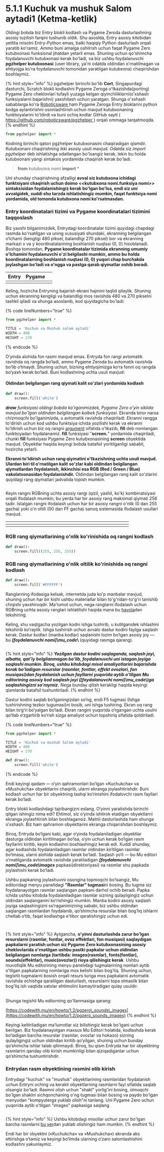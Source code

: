 # 5.1.1 Kuchuk va mushuk Salom aytadi1 (Ketma-ketlik)

Oldingi bobda biz Entry blokli kodlash va Pygame Zeroda dasturlashning asosiy tuzilish farqini tushunib oldik. Shu asoslda, Entry asosiy kitobidan yettita misolni Entry-Python emas, balki haqiqiy Python dasturlash orqali yaratib ko'ramiz. Ammo buni amalga oshilrish uchun faqat Pygame Zero kutubxonasi funksional jihatdan yetarli emas. Shuning uchun qo'shimcha foydalanuvchi kutubxonasi kerak bo'ladi, va biz ushbu foydalanuvchi **pgzhelper kutubxonasi** (user library, ya'ni odatda oldindan o'rnatilmagan va ehtiyojga ko'ra foydalanuvchi tomonidan yaratilgan kutubxona) chaqirishdan boshlaymiz.

{% hint style="info" %}
pgzhelper birinchi bo'lib **Cort**, Singapurdagi dasturchi, Scratch blokli kodlashni Pygame Zeroga o'tkazishda(porting) Pygame Zero cheklovlari tufayli yuzaga kelgan qiyinchiliklarni(o'xshash funksiyalarni bajarishni) yaxshilash uchun yaratgan. Shunga o'xshash sabablarga ko'ra [Roboticsware ](https://roboticsware.uz)ham Pygame Zeroga Entry bloklarini python kodga aylantirishni osonlashtirish uchun mavjud kutubxonaning funktsiyalarini to'ldirdi va buni ochiq kodlar GitHub sayti ( [https://github.com/roboticsware/pgzhelper ](https://github.com/roboticsware/pgzhelper)) orqali ommaga tarqatmoqda.
{% endhint %}

```python
from pgzhelper import *
```

Kodning birinchi qatori pgzhelper kutubxonasini chaqiradigan qismdir. Kutubxonani chaqirishning ikki asosiy usuli mavjud. Odatda siz _import pgzhelper_ deb ishlatishga odatlangan bo'lsangiz kerak, lekin bu holda kutubxonani yangi sintaksis yordamida chaqirish kerak bo'ladi.

> **from** kutubxona nomi **import** \*

Uni shunday chaqirishning afzalligi **avval siz kutubxona ichidagi funktsiyani chaqirish uchun doimo <\<kutubxona nomi.funksiya nomi>> sintaksisidan foydalanishingiz kerak bo'lgan bo'lsa, endi siz uni avvalgidek, xuddi shu tarzda ishlatishingiz mumkin, faqat funktsiya nomi yordamida, old tomonda kutubxona nomi ko'rsatmasdan.**

### Entry koordinatalari tizimi va Pygame koordinatalari tizimini taqqoslash

Biz yaxshi bilganimizdek, Entrydagi koordinatalar tizimi quyidagi chapdagi rasmda ko'rsatilgan va uning xususiyati shundaki, ekranning belgilangan o‘lchami (kengligi 480 piksel, balandligi 270 piksel) bor va ekranning markazi x va y koordinatalarining boshlanish nuqtasi (0, 0) hisoblanadi. Boshqa tomondan, **Pygame koordinatalar tizimida ekranning umumiy o'lchamini foydalanuvchi o'zi belgilashi mumkin, ammo bu holda koordinatalarning boshlanish nuqtasi (0, 0) yuqori chap burchakda joylashgan bo'ladi va o'ngga va pastga qarab qiymatlar oshib boradi.**

<table><thead><tr><th align="center">Entry</th><th align="center">Pygame</th><th data-hidden></th></tr></thead><tbody><tr><td align="center"><img src="../.gitbook/assets/image (33).png" alt="" data-size="original"></td><td align="center"><img src="../.gitbook/assets/image (32).png" alt="" data-size="original"></td><td></td></tr></tbody></table>

Keling, hozircha Entryning bajarish ekrani hajmini taqlid qilaylik. Shuning uchun ekranning kengligi va balandligi mos ravishda 480 va 270 pikselni tashkil qiladi va shunga asoslanib, kod quyidagicha bo'ladi:

{% code lineNumbers="true" %}
```python
from pgzhelper import *

TITLE = 'Kuchuk va Mushuk salom aytadi'
WIDTH = 480
HEIGHT = 270
```
{% endcode %}

O‘yinda alohida fon rasmi mavjud emas. Entryda fon rangi avtomatik ravishda oq rangda bo‘ladi, ammo Pygame Zeroda bu avtomatik ravishda bo‘lib o‘tmaydi. Shuning uchun, bizning ehtiyojimizga ko‘ra fonni oq rangda bo‘yash kerak bo‘ladi. Buni kodlashning uchta usuli mavjud:

#### Oldindan belgilangan rang qiymati kalit so'zlari yordamida kodlash

```python
def draw():
    screen.fill('white')
```

_**draw** funksiyasi oldingi bobda ko'rganimizdek, Pygame Zero o'yin siklida mavjud bo'lgan oldindan belgilangan kolbek funksiyasi._ Ekranda biror narsa chizmoqchi bo'lganimizda, u avtomatik ravishda chaqiriladi. Ekranni rangga to'dirish uchun kod ushbu funktsiya ichida yozilishi kerak va ekranni to'ldirish uchun biz oq rangni [argument](https://roboticsware.gitbook.io/entry-python/boshlash/hello_world#funksiyani-qanday-yaratish-tariflash) sifatida o'tkazib, **fill** deb nomlangan funktsiyadan foydalanamiz. **fill** funksiyasi "**screen.**" yordamida chaqiriladi, chunki **fill** funksiyasi Pygame Zero kutubxonasining **screen** obyektida mavjud. Obyektlar haqida keyingi bobda batafsil yoritilganligi sababli, hozircha yetarli.

**Ekranni to'ldirish uchun rang qiymatini o'tkazishning uchta usuli mavjud. Ulardan biri til o'rnatilgan kalit so'zlar kabi oldindan belgilangan qiymatlardan foydalanish, ikkinchisi esa RGB (Red / Green / Blue) vakolatxonasidan foydalanishdir.** Oldindan belgilangan rang kalit so'zlarini quyidagi rang qiymatlari jadvalida topish mumkin.

<figure><img src="../.gitbook/assets/image (38).png" alt=""><figcaption></figcaption></figure>

Keyin rangni RGBning uchta asosiy rangi (qizil, yashil, ko'k) kombinatsiyasi orqali ifodalash mumkin, bu yerda har bir asosiy rang maksimal qiymati 256 tadir. Istalgan rangni ifodalash uchun har bir asosiy rangni o'nlik (0 dan 255 gacha) yoki o'n oltili (00 dan FF gacha) sanoq sistemasida ifodalash usullari mavjud.

<table><thead><tr><th width="356"></th><th></th><th data-hidden></th></tr></thead><tbody><tr><td><img src="../.gitbook/assets/image (28).png" alt="" data-size="original"></td><td><img src="../.gitbook/assets/image (27).png" alt="" data-size="original"></td><td></td></tr></tbody></table>

### RGB rang qiymatlarining o'nlik ko'rinishida oq rangni kodlash

```python
def draw():
    screen.fill((255, 255, 255))
```

### RGB rang qiymatlarining o'nlik oltilik ko'rinishida oq rangni kodlash

```python
def draw():
    screen.fill('#FFFFFF')
```

Ranglarning ifodasiga kelsak, internetda juda ko'p manbalar mavjud, shuning uchun har bir kishi ushbu materiallar bilan to'g'ridan-to'g'ri tanishib chiqishi yaxshiroqdir. Ma'lumot uchun, nega ranglarni ifodalash uchun RGBning uchta asosiy ranglari ishlatilishi haqida mana bu [havola](https://en.wikipedia.org/wiki/RGB_color_model)dan tekshiring.

Keling, shu vaqtgacha yozilgan kodni ishga tushirib, u kutilganidek ishlashini tekshirib ko‘raylik. Ishga tushirish uchun avvalo dastur kodini faylga saqlash kerak. Dastur kodlari (manba kodlar) saqlanishi lozim bo‘lgan asosiy joy — bu _**\[foydalanuvchi nomi]\mu\_code**_**\\** (quyidagi rasmga qarang).

<figure><img src="../.gitbook/assets/image (11).png" alt=""><figcaption></figcaption></figure>

{% hint style="info" %}
_**Yozilgan dastur kodini saqlaganda, saqlash joyi, albatta, qat’iy belgilanmagan bo‘lib, foydalanuvchi uni istagan joyiga saqlashi mumkin. Biroq, ushbu kitobdagi misol amaliyotlarini bajarishda kerak bo‘ladigan resurslar (rasmlar, fontlar, effekt ovozlari, fon musiqasi)dan foydalanish uchun fayllarni yuqorida aytib o'tilgan Mu editorining asosiy kod saqlash joyi (\[foydalanuvchi nomi]\mu\_code\\)ga saqlashingizni so‘raymiz.**_ Nega bunday qilish kerakligi haqida keyingi qismlarda batafsil tushuntiriladi.
{% endhint %}

Dastur kodini saqlab bo‘lganingizdan so‘ng, endi F5 tugmasi (Ishga tushirishning tezkor tugumasi)ni bosib, uni ishga tushiring. Ekran oq rang bilan to‘g‘ri bo‘yalgan bo‘ladi. Ekran rangini yuqorida o‘rgangan uchta usulni qo‘llab o‘zgartirib ko‘rish sizga amaliyot uchun topshiriq sifatida qoldiriladi.

{% code lineNumbers="true" %}
```python
from pgzhelper import *

TITLE = 'Kuchuk va mushuk Salom aytadi'
WIDTH = 480
HEIGHT = 270

def draw():
    screen.fill('white')
```
{% endcode %}

Endi keyingi qadam — o‘yin qahramonlari bo‘lgan «Kuchukcha» va «Mushukcha» obyektlarini chaqirib, ularni ekranga joylashtirishdir. Buni kodlash uchun har bir obyektning tashqi ko‘rinishini ifodalovchi rasm fayllari kerak bo‘ladi.

Entry blokli kodlashdagi tajribangizni eslang. O‘yinni yaratishda birinchi qilgan ishingiz nima edi? Ehtimol, siz o‘yinda ishtirok etadigan obyektlarni ekranga joylashtirish bilan boshlagansiz. Matnli dasturlashda ham shunga o‘xshash. Biz ham qahramon obyektlarini ekranga chiqarishdan boshlaymiz.

Biroq, Entryda bo‘lgani kabi, agar o‘yinda foydalaniladigan obyektlar dasturga oldindan kiritilmagan bo‘lsa, o‘yin uchun kerak bo‘lgan rasm fayllarini kiritib, keyin kodlashni boshlashingiz kerak edi. Xuddi shunday, agar kodlashda foydalaniladigan rasmlar oldindan kiritilgan rasmlar bo‘lmasa, ularni alohida saqlash kerak bo‘ladi. Saqlash yo‘li — bu Mu editori o‘rnatilganda avtomatik ravishda yaratiladigan _**\[foydalanuvchi nomi]\mu\_code\images**_ papkasi(direktoriyasi) va rasmlar shu papkada joylashishi kerak bo‘ladi.

Ushbu papkaning joylashuvini osongina topmoqchi bo‘lsangiz, Mu editoridagi menyu panelidagi **"Rasmlar" tugmasi**ni bosing. Bu tugma siz foydalanayotgan rasmlar saqlangan papkani darhol ochib beradi. Papka ichida ushbu kitobda foydalaniladigan rasmlar sizning qulayligingiz uchun oldindan saqlanganini ko‘rishingiz mumkin. Manba kodini asosiy saqlash joyiga saqlashingizni so‘raganimizning sababi, biz ushbu oldindan saqlangan rasmlardan foydalanib, qo‘shimcha resurslar bilan bog‘liq ishlarni chetlab o‘tib, faqat kodlashga e'tibor qaratishingiz uchun edi.

<figure><img src="../.gitbook/assets/Screenshot 2024-10-21 at 16.28.41.png" alt=""><figcaption></figcaption></figure>

<figure><img src="../.gitbook/assets/imageaa.avif" alt=""><figcaption></figcaption></figure>

{% hint style="info" %}
Aytgancha, **o'yinni dasturlashda zarur bo'lgan resurslarni (rasmlar, fontlar, ovoz effektlari, fon musiqasi) saqlaydigan papkalarni yaratish uchun siz Pygame Zero kutubxonasining asosiy cheklovlarida o'rnatilgan ushbu pastki papkalar uchun oldindan belgilangan nomlarga (tartibda: images(rasmlar), fonts(fontlar), sounds(effektlar), music(ovozlar)) rioya qilishingiz kerak**. Ushbu muvofiqlik Mu editorining menyu panelidagi tugmalarining nomlari aytib o'tilgan papkalarning nomlariga mos kelishi bilan bog'liq. Shuning uchun, tegishli tugmalarni bosish orqali resurs turiga mos papkalarni avtomatik ravishda ochishga qaratilgan dasturlash, resurslarni topa olmaslik bilan bog'liq ish vaqtida xatolar ehtimolini kamaytiradigan qulay usuldir.

\
Shunga tegishli Mu editorning qo'llanmasiga qarang:

[https://codewith.mu/en/howto/1.2/pgzero\_sounds\_images](https://codewith.mu/en/howto/1.2/pgzero_sounds_images)
{% endhint %}

Keyingi keltiriladigan ma’lumotlar siz bilishingiz kerak bo'lgani uchun berilgan. Biz foydalanayotgan maxsus Mu Editori holatida, kodlashda kerak bo‘ladigan barcha resurslar (rasmlar, ovozlar va hokazo) sizning qulayligingiz uchun oldindan kiritib qo‘yilgan, shuning uchun bunday qo‘shimcha ishlar talab qilinmaydi. Biroq, bu qism Entryda har bir obyektning rasmlarini qanday olib kirish mumkinligi bilan qiziqadiganlar uchun qo‘shimcha tushuntirishdir.

### Entrydan rasm obyektining rasmini olib kirish

Entrydagi "kuchuk" va "mushuk" obyektlarining rasmlaridan foydalanish uchun Entryni oching va kerakli obyektlarning rasmlarni fayl sifatida saqlab olsangiz bo'ladi. Rasmni olish uchun "shakl" yorlig'ini bosing, olmoqchi bo'lgan shaklni sichqonchaning o'ng tugmasi bilan bosing va paydo bo'lgan menyudan "kompyuterga yuklab olish"ni tanlang. Uni Pygame Zero uchun yuqorida aytib o'tilgan "images" papkasiga saqlang.

<figure><img src="../.gitbook/assets/Screenshot 2024-03-20 at 12.14.25 (1).png" alt=""><figcaption></figcaption></figure>

{% hint style="info" %}
Ushbu kitobdagi misollar uchun zarur bo'lgan barcha rasmlarni [bu yer](https://github.com/roboticsware/python-pygame_zero-samples/tree/main/entry_basic/images_ko)dan yuklab olishingiz ham mumkin.
{% endhint %}

Endi har bir obyektni («Kuchukcha» va «Mushukcha») ekranda aks ettirishga o‘tamiz va keyingi bo‘limda ularning o‘zaro salomlashishini kodlashni yakunlaymiz.

